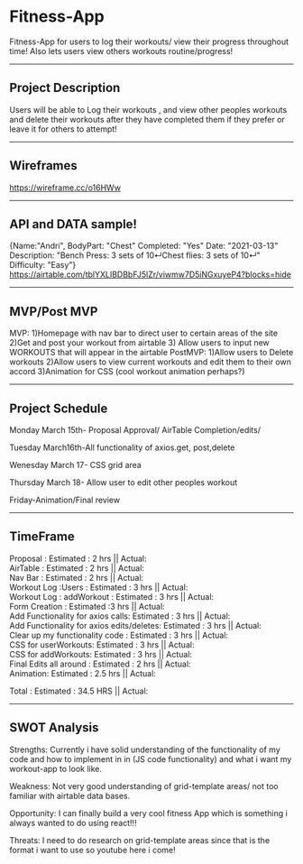 # Fitness-App
Fitness-App for users to log their workouts/ view their progress throughout time! Also lets users view others workouts routine/progress!
_________________________________________________________________________________________________________________________________________________________________

## Project Description
Users will be able to Log their workouts , and view other peoples workouts and delete their workouts after they have completed them if they prefer or leave
it for others to attempt! 
_________________________________________________________________________________________________________________________________________________________________

## Wireframes
https://wireframe.cc/o16HWw
_________________________________________________________________________________________________________________________________________________________________

## API and DATA sample!
{Name:"Andri",
BodyPart: "Chest"
Completed: "Yes"
Date: "2021-03-13"
Description: "Bench Press: 3 sets of 10↵Chest flies: 3 sets of 10↵"
Difficulty: "Easy"}
https://airtable.com/tblYXLIBDBbFJ5lZr/viwmw7D5iNGxuyeP4?blocks=hide
_________________________________________________________________________________________________________________________________________________________________

## MVP/Post MVP

MVP:
1)Homepage with  nav bar to direct user to certain areas of the site
2)Get and post your workout from airtable
3) Allow users to input new WORKOUTS that will appear in the airtable
PostMVP:
1)Allow users to Delete workouts
2)Allow users to view current workouts and edit them to their own accord
3)Animation for CSS (cool workout animation perhaps?) 
_________________________________________________________________________________________________________________________________________________________________

## Project Schedule

Monday March 15th- Proposal Approval/ AirTable Completion/edits/

Tuesday March16th-All functionality of axios.get, post,delete

Wenesday March 17- CSS grid area

Thursday March 18- Allow user to edit other peoples workout

Friday-Animation/Final review

_________________________________________________________________________________________________________________________________________________________________


## TimeFrame
Proposal :                            Estimated :  2 hrs  ||  Actual:  
AirTable :                            Estimated : 2 hrs   ||  Actual:  
Nav Bar :                                Estimated :  2 hrs  ||  Actual:  
Workout Log :Users :                      Estimated :  3 hrs  ||  Actual:  
Workout Log : addWorkout :                 Estimated :  3 hrs  ||  Actual:  
Form Creation :                              Estimated :3 hrs  ||  Actual:  
Add Functionality for axios calls:           Estimated :  3 hrs  ||  Actual:  
Add Functionality for axios edits/deletes:              Estimated : 3 hrs   ||  Actual:  
 Clear up my functionality code :                          Estimated :  3 hrs  ||  Actual:  
 CSS for userWorkouts:                                      Estimated :  3 hrs ||  Actual:  
 CSS for addWorkouts:                                        Estimated :  3 hrs  ||  Actual:  
 Final Edits all around :                                    Estimated :  2 hrs  ||  Actual:  
 Animation:                                                    Estimated :  2.5 hrs  ||  Actual:  
 
 
Total :                                                        Estimated : 34.5 HRS    ||  Actual:  
__________________________________________________________________________________________________________________________________________________________________


## SWOT Analysis 


Strengths: 
Currently i have solid understanding of the functionality of my code and how to implement in in (JS code functionality) and what i want my workout-app to look like.

Weakness: 
Not very good understanding of grid-template areas/ not too familiar with airtable data bases.


Opportunity:
I can finally build a very cool fitness App which is something i always wanted to do using react!!!

Threats:
I need to do research on grid-template areas since that is the format i want to use so youtube here i come! 





